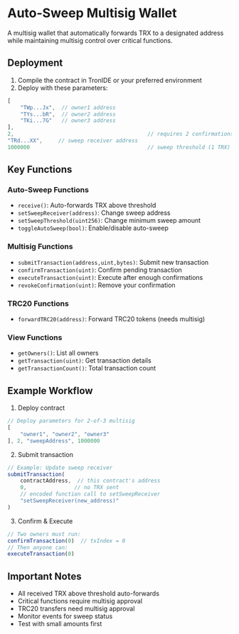 # Auto-Sweep Multisig Wallet

A multisig wallet that automatically forwards TRX to a designated address while maintaining multisig control over critical functions.

## Deployment

1. Compile the contract in TronIDE or your preferred environment
2. Deploy with these parameters:
```js
[
    "TWp...Jx",  // owner1 address
    "TYs...bR",  // owner2 address
    "TKi...7G"   // owner3 address
], 
2,                                          // requires 2 confirmations
"TRd...XX",     // sweep receiver address
1000000                                     // sweep threshold (1 TRX)
```

## Key Functions

### Auto-Sweep Functions
- `receive()`: Auto-forwards TRX above threshold
- `setSweepReceiver(address)`: Change sweep address
- `setSweepThreshold(uint256)`: Change minimum sweep amount
- `toggleAutoSweep(bool)`: Enable/disable auto-sweep

### Multisig Functions
- `submitTransaction(address,uint,bytes)`: Submit new transaction
- `confirmTransaction(uint)`: Confirm pending transaction
- `executeTransaction(uint)`: Execute after enough confirmations
- `revokeConfirmation(uint)`: Remove your confirmation

### TRC20 Functions
- `forwardTRC20(address)`: Forward TRC20 tokens (needs multisig)

### View Functions
- `getOwners()`: List all owners
- `getTransaction(uint)`: Get transaction details
- `getTransactionCount()`: Total transaction count

## Example Workflow

1. Deploy contract
```js
// Deploy parameters for 2-of-3 multisig
[
    "owner1", "owner2", "owner3"
], 2, "sweepAddress", 1000000
```

2. Submit transaction
```js
// Example: Update sweep receiver
submitTransaction(
    contractAddress,  // this contract's address
    0,               // no TRX sent
    // encoded function call to setSweepReceiver
    "setSweepReceiver(new_address)"
)
```

3. Confirm & Execute
```js
// Two owners must run:
confirmTransaction(0)  // txIndex = 0
// Then anyone can:
executeTransaction(0)
```

## Important Notes
- All received TRX above threshold auto-forwards
- Critical functions require multisig approval
- TRC20 transfers need multisig approval
- Monitor events for sweep status
- Test with small amounts first
